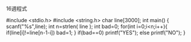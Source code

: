 16週程式

#include <stdio.h>
#include <string.h>
char line[3000];
int main()
{
	scanf("%s",line);
	int n=strlen( line );
	int bad=0;
	for(int i=0;i<n;i++){
		if(line[i]!=line[n-1-i]) bad=1;
	}
	if(bad==0) printf("YES");
	else printf("NO");
} 
